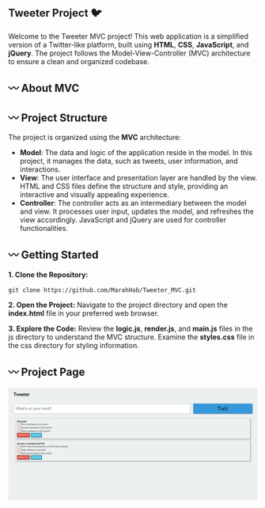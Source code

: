 ##  Tweeter Project 🐦
Welcome to the Tweeter MVC project! This web application is a simplified version of a Twitter-like platform, built using **HTML**, **CSS**, **JavaScript**, and **jQuery**. The project follows the Model-View-Controller (MVC) architecture to ensure a clean and organized codebase. 
## 〰️ About MVC

## 〰️ Project Structure
The project is organized using the **MVC** architecture: 
- **Model**: The data and logic of the application reside in the  model. In this project, it manages the data, such as tweets, user information, and interactions. 
- **View**: The user interface and presentation layer are handled by the view. HTML and CSS files define the structure and style, providing an interactive and visually appealing experience. 
- **Controller**: The controller acts as an intermediary between the model and view. It processes user input, updates the model, and refreshes the view accordingly. JavaScript and jQuery are used for controller functionalities.

## 〰️ Getting Started

**1. Clone the Repository:**

```
git clone https://github.com/MarahHab/Tweeter_MVC.git
```
**2. Open the Project:**
Navigate to the project directory and open the **index.html** file in your preferred web browser.

**3. Explore the Code:**
Review the **logic.js**, **render.js**, and **main.js** files in the js directory to understand the MVC structure.
Examine the **styles.css** file in the css directory for styling information.

## 〰️ Project Page
![Watch the video](web-page.png)


